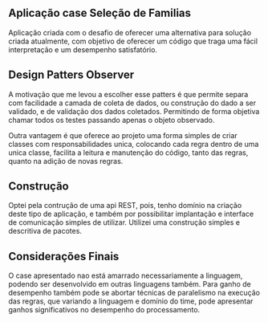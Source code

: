 ## Aplicação case Seleção de Familias

 Aplicação criada com o desafio de oferecer uma alternativa para solução criada atualmente, com objetivo de oferecer um 
 código que traga uma fácil interpretação e um desempenho satisfatório.
  
## Design Patters Observer
  A motivação que me levou a escolher esse patters é que permite separa com facilidade a camada de coleta de dados, ou
  construção do dado a ser validado, e de validação dos dados coletados. Permitindo de forma objetiva chamar todos os 
  testes passando apenas o objeto observado.
  
  Outra vantagem é que oferece ao projeto uma forma simples de criar classes com responsabilidades unica, colocando cada
  regra dentro de uma unica classe, facilita a leitura e manutenção do código, tanto das regras, quanto na 
  adição de novas regras.
   
## Construção

 Optei pela contrução de uma api REST, pois, tenho domínio na criação deste tipo de aplicação, e também por possibilitar implantação
 e interface de comunicação simples de utilizar. Utilizei uma construção simples e descritiva de pacotes.
 
 
## Considerações Finais

 O case apresentado nao está amarrado necessariamente a linguagem, podendo ser desenvolvido em outras linguagens também.
 Para ganho de desempenho também pode se abortar técnicas de paralelismo na execução das regras, que variando a linguagem
 e domínio do time, pode apresentar ganhos significativos no desempenho do processamento.

